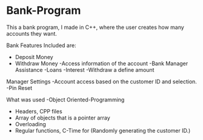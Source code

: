 # Bank-Program

This a bank program, I made in C++, where the user creates how many accounts they want. 

Bank Features Included are:
- Deposit Money
- Withdraw Money
-Access information of the account
-Bank Manager Assistance
-Loans
-Interest
-Withdraw a define amount


Manager Settings
-Account access based on the customer ID and selection.
-Pin Reset


What was used
-Object Oriented-Programming
  - Headers, CPP files
  - Array of objects that is a pointer array
  - Overloading
- Regular functions, C-Time for (Randomly generating the customer ID.)
